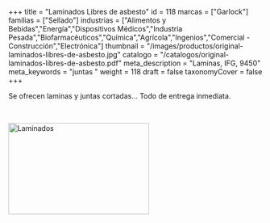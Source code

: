 +++
title = "Laminados Libres de asbesto"
id = 118
marcas = ["Garlock"]
familias = ["Sellado"]
industrias = ["Alimentos y Bebidas","Energía","Dispositivos Médicos","Industria Pesada","Biofarmacéuticos","Química","Agrícola","Ingenios","Comercial - Construcción","Electrónica"]
thumbnail = "/images/productos/original-laminados-libres-de-asbesto.jpg"
catalogo = "/catalogos/original-laminados-libres-de-asbesto.pdf"
meta_description = "Laminas, IFG, 9450"
meta_keywords = "juntas "
weight = 118
draft = false
taxonomyCover = false
+++
<p>Se ofrecen laminas y juntas cortadas... Todo de entrega inmediata.</p>
<p> </p>
<p><img src="images/productos/a9b2a1515f4d16504b93bd07527dddfb-GJC.jpg" alt="Laminados" width="279" height="181" /></p>